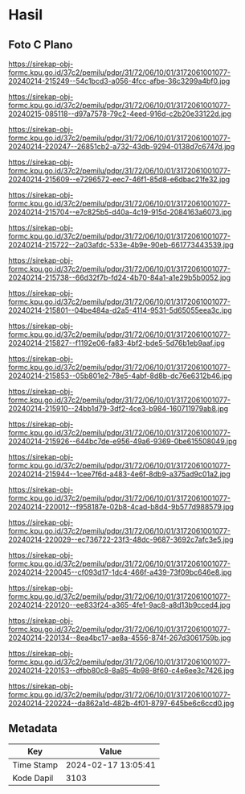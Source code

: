 # Hasil

## Foto C Plano

https://sirekap-obj-formc.kpu.go.id/37c2/pemilu/pdpr/31/72/06/10/01/3172061001077-20240214-215249--54c1bcd3-a056-4fcc-afbe-36c3299a4bf0.jpg

https://sirekap-obj-formc.kpu.go.id/37c2/pemilu/pdpr/31/72/06/10/01/3172061001077-20240215-085118--d97a7578-79c2-4eed-916d-c2b20e33122d.jpg

https://sirekap-obj-formc.kpu.go.id/37c2/pemilu/pdpr/31/72/06/10/01/3172061001077-20240214-220247--26851cb2-a732-43db-9294-0138d7c6747d.jpg

https://sirekap-obj-formc.kpu.go.id/37c2/pemilu/pdpr/31/72/06/10/01/3172061001077-20240214-215609--e7296572-eec7-46f1-85d8-e6dbac21fe32.jpg

https://sirekap-obj-formc.kpu.go.id/37c2/pemilu/pdpr/31/72/06/10/01/3172061001077-20240214-215704--e7c825b5-d40a-4c19-915d-2084163a6073.jpg

https://sirekap-obj-formc.kpu.go.id/37c2/pemilu/pdpr/31/72/06/10/01/3172061001077-20240214-215722--2a03afdc-533e-4b9e-90eb-661773443539.jpg

https://sirekap-obj-formc.kpu.go.id/37c2/pemilu/pdpr/31/72/06/10/01/3172061001077-20240214-215738--66d32f7b-fd24-4b70-84a1-a1e29b5b0052.jpg

https://sirekap-obj-formc.kpu.go.id/37c2/pemilu/pdpr/31/72/06/10/01/3172061001077-20240214-215801--04be484a-d2a5-4114-9531-5d65055eea3c.jpg

https://sirekap-obj-formc.kpu.go.id/37c2/pemilu/pdpr/31/72/06/10/01/3172061001077-20240214-215827--f1192e06-fa83-4bf2-bde5-5d76b1eb9aaf.jpg

https://sirekap-obj-formc.kpu.go.id/37c2/pemilu/pdpr/31/72/06/10/01/3172061001077-20240214-215853--05b801e2-78e5-4abf-8d8b-dc76e6312b46.jpg

https://sirekap-obj-formc.kpu.go.id/37c2/pemilu/pdpr/31/72/06/10/01/3172061001077-20240214-215910--24bb1d79-3df2-4ce3-b984-160711979ab8.jpg

https://sirekap-obj-formc.kpu.go.id/37c2/pemilu/pdpr/31/72/06/10/01/3172061001077-20240214-215926--644bc7de-e956-49a6-9369-0be615508049.jpg

https://sirekap-obj-formc.kpu.go.id/37c2/pemilu/pdpr/31/72/06/10/01/3172061001077-20240214-215944--1cee7f6d-a483-4e6f-8db9-a375ad9c01a2.jpg

https://sirekap-obj-formc.kpu.go.id/37c2/pemilu/pdpr/31/72/06/10/01/3172061001077-20240214-220012--f958187e-02b8-4cad-b8d4-9b577d988579.jpg

https://sirekap-obj-formc.kpu.go.id/37c2/pemilu/pdpr/31/72/06/10/01/3172061001077-20240214-220029--ec736722-23f3-48dc-9687-3692c7afc3e5.jpg

https://sirekap-obj-formc.kpu.go.id/37c2/pemilu/pdpr/31/72/06/10/01/3172061001077-20240214-220045--cf093d17-1dc4-466f-a439-73f09bc646e8.jpg

https://sirekap-obj-formc.kpu.go.id/37c2/pemilu/pdpr/31/72/06/10/01/3172061001077-20240214-220120--ee833f24-a365-4fe1-9ac8-a8d13b9cced4.jpg

https://sirekap-obj-formc.kpu.go.id/37c2/pemilu/pdpr/31/72/06/10/01/3172061001077-20240214-220134--8ea4bc17-ae8a-4556-874f-267d3061759b.jpg

https://sirekap-obj-formc.kpu.go.id/37c2/pemilu/pdpr/31/72/06/10/01/3172061001077-20240214-220153--dfbb80c8-8a85-4b98-8f60-c4e6ee3c7426.jpg

https://sirekap-obj-formc.kpu.go.id/37c2/pemilu/pdpr/31/72/06/10/01/3172061001077-20240214-220224--da862a1d-482b-4f01-8797-645be6c6ccd0.jpg


## Metadata

| Key        | Value               |
| ---------- | ------------------- |
| Time Stamp | 2024-02-17 13:05:41 |
| Kode Dapil | 3103                |



